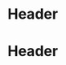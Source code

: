 <!-- TITLE: New Page -->
<!-- SUBTITLE: A quick summary of New Page -->

# Header
<!-- TITLE: New Page -->
<!-- SUBTITLE: A quick summary of New Page -->

# Header